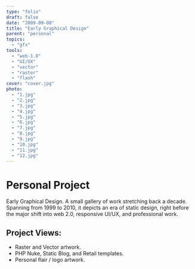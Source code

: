 ```yaml
---
type: "folio"
draft: false
date: "2009-09-08"
title: "Early Graphical Design"
parent: "personal"
topics:
  - "gfx"
tools:
  - "web-1.0"
  - "UI/UX"
  - "vector"
  - "raster"
  - "flash"
cover: "cover.jpg"
photo:
  - "1.jpg"
  - "2.jpg"
  - "3.jpg"
  - "4.jpg"
  - "5.jpg"
  - "6.jpg"
  - "7.jpg"
  - "8.jpg"
  - "9.jpg"
  - "10.jpg"
  - "11.jpg"
  - "12.jpg"
---
```

# Personal Project
Early Graphical Design. A small gallery of work stretching back a decade. Spanning from 1999 to 2010, it depicts an era of static design, right before the major shift into web 2.0, responsive UI/UX, and professional work.

## Project Views:
* Raster and Vector artwork.
* PHP Nuke, Static Blog, and Retail templates.
* Personal flair / logo artwork.

